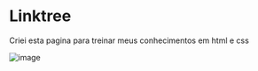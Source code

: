 # Linktree
Criei esta pagina para treinar meus conhecimentos em html e css

![image](https://user-images.githubusercontent.com/50776009/223893280-b1952c82-a024-4d71-836b-f88cadc6c6fe.png)
